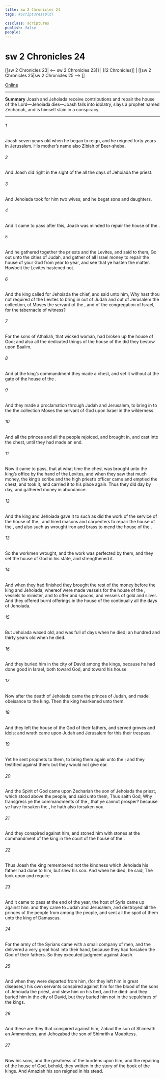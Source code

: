 ```yaml
---
title: sw 2 Chronicles 24
tags: #Scriptures\OldT

cssclass: scriptures
publish: false
people:
---
```


# sw 2 Chronicles 24
[[sw 2 Chronicles 23| <-- sw 2 Chronicles 23]] | [[2 Chronicles]] | [[sw 2 Chronicles 25|sw 2 Chronicles 25 --> ]]

[Online](https://churchofjesuschrist.org/study/scriptures/ot/2-chr/24?lang=eng)

---
__Summary__
Joash and Jehoiada receive contributions and repair the house of the Lord—Jehoiada dies—Joash falls into idolatry, slays a prophet named Zechariah, and is himself slain in a conspiracy.

---
###### 1 
Joash  seven years old when he began to reign, and he reigned forty years in Jerusalem. His mother’s name also  Zibiah of Beer-sheba.

###### 2 
And Joash did  right in the sight of the  all the days of Jehoiada the priest.

###### 3 
And Jehoiada took for him two wives; and he begat sons and daughters.

###### 4 
And it came to pass after this,  Joash was minded to repair the house of the .

###### 5 
And he gathered together the priests and the Levites, and said to them, Go out unto the cities of Judah, and gather of all Israel money to repair the house of your God from year to year, and see that ye hasten the matter. Howbeit the Levites hastened  not.

###### 6 
And the king called for Jehoiada the chief, and said unto him, Why hast thou not required of the Levites to bring in out of Judah and out of Jerusalem the collection,  of Moses the servant of the , and of the congregation of Israel, for the tabernacle of witness?

###### 7 
For the sons of Athaliah, that wicked woman, had broken up the house of God; and also all the dedicated things of the house of the  did they bestow upon Baalim.

###### 8 
And at the king’s commandment they made a chest, and set it without at the gate of the house of the .

###### 9 
And they made a proclamation through Judah and Jerusalem, to bring in to the  the collection  Moses the servant of God  upon Israel in the wilderness.

###### 10 
And all the princes and all the people rejoiced, and brought in, and cast into the chest, until they had made an end.

###### 11 
Now it came to pass, that at what time the chest was brought unto the king’s office by the hand of the Levites, and when they saw that  much money, the king’s scribe and the high priest’s officer came and emptied the chest, and took it, and carried it to his place again. Thus they did day by day, and gathered money in abundance.

###### 12 
And the king and Jehoiada gave it to such as did the work of the service of the house of the , and hired masons and carpenters to repair the house of the , and also such as wrought iron and brass to mend the house of the .

###### 13 
So the workmen wrought, and the work was perfected by them, and they set the house of God in his state, and strengthened it.

###### 14 
And when they had finished  they brought the rest of the money before the king and Jehoiada, whereof were made vessels for the house of the ,  vessels to minister, and to offer  and spoons, and vessels of gold and silver. And they offered burnt offerings in the house of the  continually all the days of Jehoiada.

###### 15 
But Jehoiada waxed old, and was full of days when he died; an hundred and thirty years old  when he died.

###### 16 
And they buried him in the city of David among the kings, because he had done good in Israel, both toward God, and toward his house.

###### 17 
Now after the death of Jehoiada came the princes of Judah, and made obeisance to the king. Then the king hearkened unto them.

###### 18 
And they left the house of the  God of their fathers, and served groves and idols: and wrath came upon Judah and Jerusalem for this their trespass.

###### 19 
Yet he sent prophets to them, to bring them again unto the ; and they testified against them: but they would not give ear.

###### 20 
And the Spirit of God came upon Zechariah the son of Jehoiada the priest, which stood above the people, and said unto them, Thus saith God, Why transgress ye the commandments of the , that ye cannot prosper? because ye have forsaken the , he hath also forsaken you.

###### 21 
And they conspired against him, and stoned him with stones at the commandment of the king in the court of the house of the .

###### 22 
Thus Joash the king remembered not the kindness which Jehoiada his father had done to him, but slew his son. And when he died, he said, The  look upon  and require 

###### 23 
And it came to pass at the end of the year,  the host of Syria came up against him: and they came to Judah and Jerusalem, and destroyed all the princes of the people from among the people, and sent all the spoil of them unto the king of Damascus.

###### 24 
For the army of the Syrians came with a small company of men, and the  delivered a very great host into their hand, because they had forsaken the  God of their fathers. So they executed judgment against Joash.

###### 25 
And when they were departed from him, (for they left him in great diseases,) his own servants conspired against him for the blood of the sons of Jehoiada the priest, and slew him on his bed, and he died: and they buried him in the city of David, but they buried him not in the sepulchres of the kings.

###### 26 
And these are they that conspired against him; Zabad the son of Shimeath an Ammonitess, and Jehozabad the son of Shimrith a Moabitess.

###### 27 
Now  his sons, and the greatness of the burdens  upon him, and the repairing of the house of God, behold, they  written in the story of the book of the kings. And Amaziah his son reigned in his stead.


